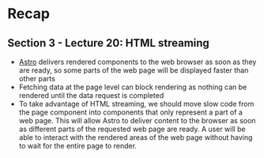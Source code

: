 # Recap

## Section 3 - Lecture 20: HTML streaming

- [Astro](https://astro.build/) delivers rendered components to the web browser as soon as they are ready, so some parts of the web page will be displayed faster than other parts
- Fetching data at the page level can block rendering as nothing can be rendered until the data request is completed
- To take advantage of HTML streaming, we should move slow code from the page component into components that only represent a part of a web page. This will allow Astro to deliver content to the browser as soon as different parts of the requested web page are ready. A user will be able to interact with the rendered areas of the web page without having to wait for the entire page to render.
